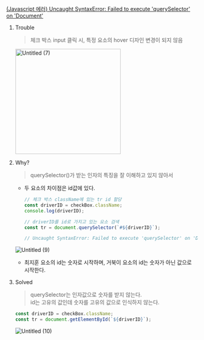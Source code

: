 [(Javascript 에러) Uncaught SyntaxError: Failed to execute 'querySelector' on 'Document'
](https://jobcoding.tistory.com/116)

1. Trouble

   > 체크 박스 input 클릭 시, 특정 요소의 hover 디자인 변경이 되지 않음

   <img width="277" alt="Untitled (7)" src="https://github.com/JitHoon/zero-car/assets/101972330/a342eb2f-4d4d-4f50-987a-30287da794ab">

2. Why?

   > querySelector()가 받는 인자의 특징을 잘 이해하고 있지 않아서

   - 두 요소의 차이점은 id값에 있다.

     ```js
     // 체크 박스 className에 있는 tr id 할당
     const driverID = checkBox.className;
     console.log(driverID);

     // driverID를 id로 가지고 있는 요소 검색
     const tr = document.querySelector(`#${driverID}`);

     // Uncaught SyntaxError: Failed to execute 'querySelector' on 'Document'**
     ```

   ![Untitled (9)](https://github.com/JitHoon/zero-car/assets/101972330/422d2642-d927-4c14-91bf-16311b68e017)

   - 최지훈 요소의 id는 숫자로 시작하며, 거북이 요소의 id는 숫자가 아닌 값으로 시작한다.

3. Solved

   > querySelector는 인자값으로 숫자를 받지 않는다.<br/>
   > id는 고유의 값인데 숫자를 고유의 값으로 인식하지 않는다.

   ```js
   const driverID = checkBox.className;
   const tr = document.getElementById(`${driverID}`);
   ```

   ![Untitled (10)](https://github.com/JitHoon/zero-car/assets/101972330/b8a9220f-fccd-4678-8017-02d4a236ceb8)
